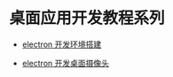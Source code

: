 # 桌面应用开发教程系列

- [electron 开发环境搭建](./electron开发环境搭建/index.md)

- [electron 开发桌面摄像头](./桌面摄像头/index.md)
